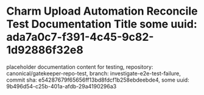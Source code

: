 # Charm Upload Automation Reconcile Test Documentation Title some uuid: ada7a0c7-f391-4c45-9c82-1d92886f32e8
 placeholder documentation content for testing,  repository: canonical/gatekeeper-repo-test,  branch: investigate-e2e-test-failure,  commit sha: e54287679f65656ff13bd8fdcf1b258ebdeebde4,  some uuid: 9b496d54-c25b-401a-afdb-29a4190296a3
